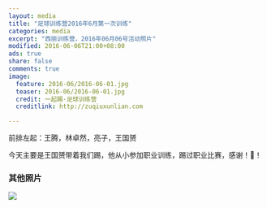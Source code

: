 ```yaml
---
layout: media
title: "足球训练营2016年6月第一次训练"
categories: media
excerpt: "西丽训练营，2016年06月06号活动照片"
modified: 2016-06-06T21:00+08:00
ads: true
share: false
comments: true
image:
  feature: 2016-06/2016-06-01.jpg
  teaser: 2016-06/2016-06-01.jpg
  credit: 一起踢·足球训练营
  creditlink: http://zuqiuxunlian.com

---   
```

前排左起：王腾，林卓然，亮子，王国赟

今天主要是王国赟带着我们踢，他从小参加职业训练，踢过职业比赛，感谢！🙏！

### 其他照片
![](http://7xpp9w.com1.z0.glb.clouddn.com/2016-06-02.jpg-jpeg)
